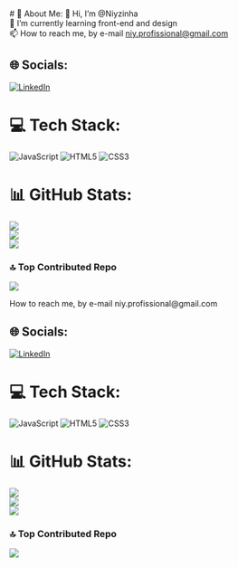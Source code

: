 <br>  # 💫 About Me:
👋 Hi, I’m @Niyzinha<br>🌱 I’m currently learning front-end and design<br>📫 How to reach me, by e-mail niy.profissional@gmail.com<br>


## 🌐 Socials:
[![LinkedIn](https://img.shields.io/badge/LinkedIn-%230077B5.svg?logo=linkedin&logoColor=white)](https://linkedin.com/in/http://linkedin.com/in/sthephanie-costa-da-cruz-38ab67289) 

# 💻 Tech Stack:
![JavaScript](https://img.shields.io/badge/javascript-%23323330.svg?style=for-the-badge&logo=javascript&logoColor=%23F7DF1E) ![HTML5](https://img.shields.io/badge/html5-%23E34F26.svg?style=for-the-badge&logo=html5&logoColor=white) ![CSS3](https://img.shields.io/badge/css3-%231572B6.svg?style=for-the-badge&logo=css3&logoColor=white)
# 📊 GitHub Stats:
![](https://github-readme-stats.vercel.app/api?username=Niyzinha&theme=dracula&hide_border=true&include_all_commits=false&count_private=false)<br/>
![](https://github-readme-streak-stats.herokuapp.com/?user=Niyzinha&theme=dracula&hide_border=true)<br/>
![](https://github-readme-stats.vercel.app/api/top-langs/?username=Niyzinha&theme=dracula&hide_border=true&include_all_commits=false&count_private=false&layout=compact)

### 🔝 Top Contributed Repo
![](https://github-contributor-stats.vercel.app/api?username=Niyzinha&limit=5&theme=dark&combine_all_yearly_contributions=true)

<!-- Proudly created with GPRM ( https://gprm.itsvg.in ) -->How to reach me, by e-mail niy.profissional@gmail.com<br>


## 🌐 Socials:
[![LinkedIn](https://img.shields.io/badge/LinkedIn-%230077B5.svg?logo=linkedin&logoColor=white)](https://linkedin.com/in/http://linkedin.com/in/sthephanie-costa-da-cruz-38ab67289) 

# 💻 Tech Stack:
![JavaScript](https://img.shields.io/badge/javascript-%23323330.svg?style=for-the-badge&logo=javascript&logoColor=%23F7DF1E) ![HTML5](https://img.shields.io/badge/html5-%23E34F26.svg?style=for-the-badge&logo=html5&logoColor=white) ![CSS3](https://img.shields.io/badge/css3-%231572B6.svg?style=for-the-badge&logo=css3&logoColor=white)
# 📊 GitHub Stats:
![](https://github-readme-stats.vercel.app/api?username=Niyzinha&theme=dracula&hide_border=true&include_all_commits=false&count_private=false)<br/>
![](https://github-readme-streak-stats.herokuapp.com/?user=Niyzinha&theme=dracula&hide_border=true)<br/>
![](https://github-readme-stats.vercel.app/api/top-langs/?username=Niyzinha&theme=dracula&hide_border=true&include_all_commits=false&count_private=false&layout=compact)

### 🔝 Top Contributed Repo
![](https://github-contributor-stats.vercel.app/api?username=Niyzinha&limit=5&theme=dark&combine_all_yearly_contributions=true)

<!-- Proudly created with GPRM ( https://gprm.itsvg.in ) -->
